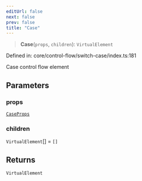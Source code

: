 ```yaml
---
editUrl: false
next: false
prev: false
title: "Case"
---
```


> **Case**(`props`, `children`): `VirtualElement`

Defined in: core/control-flow/switch-case/index.ts:181

Case control flow element

## Parameters

### props

[`CaseProps`](/api/core-index/interfaces/caseprops/)

### children

`VirtualElement`[] = `[]`

## Returns

`VirtualElement`
